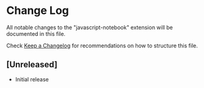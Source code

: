 # Change Log

All notable changes to the "javascript-notebook" extension will be documented in this file.

Check [Keep a Changelog](http://keepachangelog.com/) for recommendations on how to structure this file.

## [Unreleased]

- Initial release